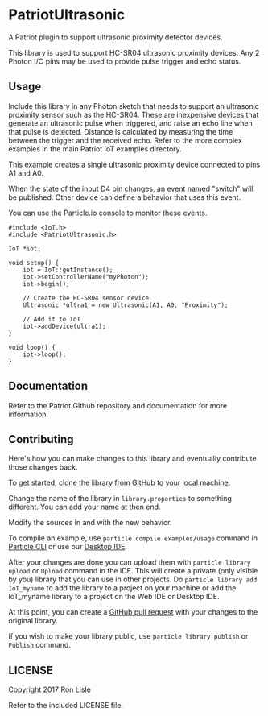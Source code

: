 # PatriotUltrasonic

A Patriot plugin to support ultrasonic proximity detector devices.

This library is used to support HC-SR04 ultrasonic proximity devices.
Any 2 Photon I/O pins may be used to provide pulse trigger and echo status.

## Usage

Include this library in any Photon sketch that needs to support an ultrasonic
proximity sensor such as the HC-SR04. 
These are inexpensive devices that generate an ultrasonic
pulse when triggered, and raise an echo line when that pulse is detected.
Distance is calculated by measuring the time between the trigger and the
received echo.
Refer to the more complex examples in the main Patriot IoT examples
 directory.

This example creates a single ultrasonic proximity device connected to pins
A1 and A0.

When the state of the input D4 pin changes, an event named "switch"
will be published. Other device can define a behavior that uses
this event.

You can use the Particle.io console to monitor these events.

```
#include <IoT.h>
#include <PatriotUltrasonic.h>

IoT *iot;

void setup() {
    iot = IoT::getInstance();
    iot->setControllerName("myPhoton");
    iot->begin();

    // Create the HC-SR04 sensor device
    Ultrasonic *ultra1 = new Ultrasonic(A1, A0, "Proximity");

    // Add it to IoT
    iot->addDevice(ultra1);
}

void loop() {
    iot->loop();
}
```

## Documentation

Refer to the Patriot Github repository and documentation for more
information.


## Contributing

Here's how you can make changes to this library and eventually contribute those changes back.

To get started, [clone the library from GitHub to your local machine](https://help.github.com/articles/cloning-a-repository/).

Change the name of the library in `library.properties` to something different. You can add your name at then end.

Modify the sources in <src> and <examples> with the new behavior.

To compile an example, use `particle compile examples/usage` command in [Particle CLI](https://docs.particle.io/guide/tools-and-features/cli#update-your-device-remotely) or use our [Desktop IDE](https://docs.particle.io/guide/tools-and-features/dev/#compiling-code).

After your changes are done you can upload them with `particle library upload` or `Upload` command in the IDE. This will create a private (only visible by you) library that you can use in other projects. Do `particle library add IoT_myname` to add the library to a project on your machine or add the IoT_myname library to a project on the Web IDE or Desktop IDE.

At this point, you can create a [GitHub pull request](https://help.github.com/articles/about-pull-requests/) with your changes to the original library.

If you wish to make your library public, use `particle library publish` or `Publish` command.

## LICENSE
Copyright 2017 Ron Lisle

Refer to the included LICENSE file.
